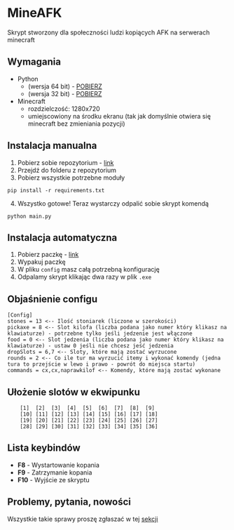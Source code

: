 # MineAFK
Skrypt stworzony dla społeczności ludzi kopiących AFK na serwerach minecraft

## Wymagania
- Python 
  - (wersja 64 bit) - [POBIERZ](https://www.python.org/ftp/python/3.8.1/python-3.8.1-amd64.exe)
  - (wersja 32 bit) - [POBIERZ](https://www.python.org/ftp/python/3.8.1/python-3.8.1.exe)
- Minecraft
  - rozdzielczość: 1280x720
  - umiejscowiony na środku ekranu (tak jak domyślnie otwiera się minecraft bez zmieniania pozycji)

## Instalacja manualna
1. Pobierz sobie repozytorium - [link](https://github.com/oski646/MineAFK.git)
2. Przejdź do folderu z repozytorium
3. Pobierz wszystkie potrzebne moduły
```
pip install -r requirements.txt
```
4. Wszystko gotowe! Teraz wystarczy odpalić sobie skrypt komendą
```
python main.py
```

## Instalacja automatyczna
1. Pobierz paczkę - [link](https://drive.google.com/drive/folders/19JwqDHnmwm5ND0hm19M4UIqAGOinjUC-?usp=sharing)
2. Wypakuj paczkę
3. W pliku `config` masz całą potrzebną konfigurację
4. Odpalamy skrypt klikając dwa razy w plik `.exe`

## Objaśnienie configu
```
[Config]
stones = 13 <-- Ilość stoniarek (liczone w szerokości)
pickaxe = 8 <-- Slot kilofa (liczba podana jako numer który klikasz na klawiaturze) - potrzebne tylko jeśli jedzenie jest włączone
food = 0 <-- Slot jedzenia (liczba podana jako numer który klikasz na klawiaturze) - ustaw 0 jeśli nie chcesz jeść jedzenia
dropSlots = 6,7 <-- Sloty, które mają zostać wyrzucone
rounds = 2 <-- Co ile tur ma wyrzucić itemy i wykonać komendy (jedna tura to przejście w lewo i prawo - powrót do miejsca startu)
commands = cx,cx,naprawkilof <-- Komendy, które mają zostać wykonane
```

## Ułożenie slotów w ekwipunku
        [1]  [2]  [3]  [4]  [5]  [6]  [7]  [8]  [9]
        [10] [11] [12] [13] [14] [15] [16] [17] [18]
        [19] [20] [21] [22] [23] [24] [25] [26] [27]
        [28] [29] [30] [31] [32] [33] [34] [35] [36]

## Lista keybindów
- **F8** - Wystartowanie kopania
- **F9** - Zatrzymanie kopania
- **F10** - Wyjście ze skryptu

## Problemy, pytania, nowości
Wszystkie takie sprawy proszę zgłaszać w tej [sekcji](https://github.com/oski646/MineAFK/issues)
